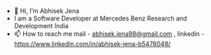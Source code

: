 - 👋 Hi, I’m Abhisek Jena
- I am a Software Developer at Mercedes Benz Research and Development India
- 📫 How to reach me  mail - abhisek.jena98@gmail.com , linkedin - https://www.linkedin.com/in/abhisek-jena-b5478048/

<!---
abhisekjena98/abhisekjena98 is a ✨ special ✨ repository because its `README.md` (this file) appears on your GitHub profile.
You can click the Preview link to take a look at your changes.
--->
